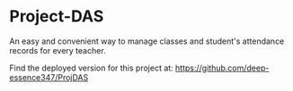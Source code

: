 # Project-DAS
An easy and convenient way to manage classes and student's attendance records for every teacher.


Find the deployed version for this project at: https://github.com/deep-essence347/ProjDAS
